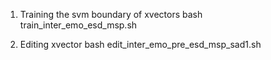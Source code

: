 1. Training the svm boundary of xvectors
bash train_inter_emo_esd_msp.sh

2. Editing xvector
bash edit_inter_emo_pre_esd_msp_sad1.sh